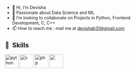 - 👋 Hi, I’m Devisha
- 🌱 Passionate about Data Science and ML
- 💞️ I’m looking to collaborate on Projects in Python, Frontend Development, C, C++
- 📫 How to reach me : mail me at devishab31@gmail.com
<h2> 🚀 &nbsp;Skills</h2>
<p align="left">
          
<img src="https://cdn.jsdelivr.net/gh/devicons/devicon/icons/python/python" alt="python" width="45" height="45"/>
<img src="https://cdn.jsdelivr.net/gh/devicons/devicon/icons/bash/bash-original.svg" alt="c" width="45" height="45"/>
<img src="https://cdn.jsdelivr.net/gh/devicons/devicon/icons/c/c-original.svg" alt="php" width="45" height="45"/>
<img src="https://cdn.jsdelivr.net/gh/devicons/devicon@latest/icons/canva/canva-original.svg"  width="45" height="45"/>
          
</p>
          
<!---
git-devisha/git-devisha is a ✨ special ✨ repository because its `README.md` (this file) appears on your GitHub profile.
You can click the Preview link to take a look at your changes.
--->


